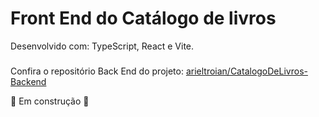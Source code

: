 # Front End do Catálogo de livros

Desenvolvido com: TypeScript, React e Vite.
###
Confira o repositório Back End do projeto: [arieltroian/CatalogoDeLivros-Backend](https://github.com/arieltroian/CatalogoDeLivros-Backend)

🚧 Em construção 🚧
